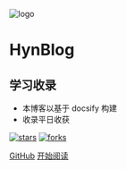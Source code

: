 ![logo](_media/logo.png)

# HynBlog

## 学习收录

- 本博客以基于 docsify 构建
- 收录平日收获
    
[![stars](https://badgen.net/github/stars/gaitehabu/HynBlog.github.io?icon=github&color=4ab8a1)](https://github.com/fuzhengwei/fuzhengwei.github.io) [![forks](https://badgen.net/github/forks/gaitehabu/HynBlog.github.io?icon=github&color=4ab8a1)](https://github.com/fuzhengwei/fuzhengwei.github.io) 

[GitHub](<https://github.com/gaitehabu/HynBlog.github.io>)
[开始阅读](#/README.md)